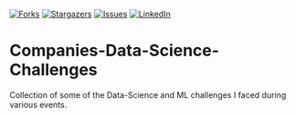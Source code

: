 [![Forks][forks-shield]][forks-url]
[![Stargazers][stars-shield]][stars-url]
[![Issues][issues-shield]][issues-url]
[![LinkedIn][linkedin-shield]][linkedin-url]

# Companies-Data-Science-Challenges

Collection of some of the Data-Science and ML challenges I faced during various events.

[contributors-shield]: https://img.shields.io/github/contributors/pierpaolo28/Companies-Data-Science-Challenges.svg?style=flat-square
[contributors-url]: https://github.com/pierpaolo28/Companies-Data-Science-Challenges/graphs/contributors
[forks-shield]: https://img.shields.io/github/forks/pierpaolo28/Companies-Data-Science-Challenges.svg?style=flat-square
[forks-url]: https://github.com/pierpaolo28/Companies-Data-Science-Challenges/network/members
[stars-shield]: https://img.shields.io/github/stars/pierpaolo28/Companies-Data-Science-Challenges.svg?style=flat-square
[stars-url]: https://github.com/pierpaolo28/Companies-Data-Science-Challenges/stargazers
[issues-shield]: https://img.shields.io/github/issues/pierpaolo28/Companies-Data-Science-Challenges.svg?style=flat-square
[issues-url]: https://github.com/pierpaolo28/Companies-Data-Science-Challenges/issues
[license-shield]: https://img.shields.io/github/license/pierpaolo28/Companies-Data-Science-Challenges.svg?style=flat-square
[linkedin-shield]: https://img.shields.io/badge/-LinkedIn-black.svg?style=flat-square&logo=linkedin&colorB=555
[linkedin-url]: https://www.linkedin.com/in/pierpaolo28/
[product-screenshot]: images/screenshot.png
